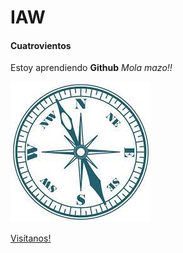 # IAW
#### Cuatrovientos

Estoy aprendiendo **Github**
_Mola mazo!!_


![ITC Cuatrovientos](./logo4Vientos.jpg)

[Visítanos!](http://www.cuatrovientos.org)
